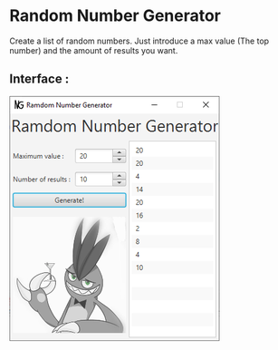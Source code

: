 # Random Number Generator
 Create a list of random numbers. Just introduce a max value (The top number) and the amount of results you want.

## Interface : 

![interface.png](https://github.com/Adrian1998-java/RamdomNumberGenerator/blob/main/src/main/resources/images/interface.png?raw=true)